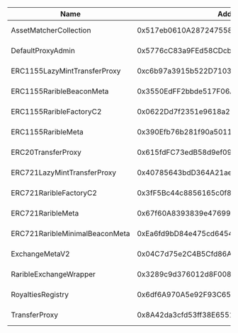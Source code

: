  Name | Address | Url 
 --- | --- | ---
 AssetMatcherCollection | 0x517eb0610A2872475583b276F8ACf39863c1C1aC | https://explorer-sepolia.shape.network/address/0x517eb0610A2872475583b276F8ACf39863c1C1aC 
 DefaultProxyAdmin | 0x5776cC83a9FEd58CDcb394e5651966499b664047 | https://explorer-sepolia.shape.network/address/0x5776cC83a9FEd58CDcb394e5651966499b664047 
 ERC1155LazyMintTransferProxy | 0xc6b97a3915b522D710315c7A177EAaecd96948B0 | https://explorer-sepolia.shape.network/address/0xc6b97a3915b522D710315c7A177EAaecd96948B0 
 ERC1155RaribleBeaconMeta | 0x3550EdFF2bbde517F06A509303B29AD82b431712 | https://explorer-sepolia.shape.network/address/0x3550EdFF2bbde517F06A509303B29AD82b431712 
 ERC1155RaribleFactoryC2 | 0x0622Dd7f2351e9618a22968A266d79C73cF428EB | https://explorer-sepolia.shape.network/address/0x0622Dd7f2351e9618a22968A266d79C73cF428EB 
 ERC1155RaribleMeta | 0x390Efb76b281f90a5011417ACaA2ECFdEBca33A5 | https://explorer-sepolia.shape.network/address/0x390Efb76b281f90a5011417ACaA2ECFdEBca33A5 
 ERC20TransferProxy | 0x615fdFC73edB58d9ef09574B5284E6E6362F7f6D | https://explorer-sepolia.shape.network/address/0x615fdFC73edB58d9ef09574B5284E6E6362F7f6D 
 ERC721LazyMintTransferProxy | 0x40785643bdD364A21aeE1d138E026e8914c98572 | https://explorer-sepolia.shape.network/address/0x40785643bdD364A21aeE1d138E026e8914c98572 
 ERC721RaribleFactoryC2 | 0x3fF5Bc44c8856165c0f84c66250AF5e2550813AC | https://explorer-sepolia.shape.network/address/0x3fF5Bc44c8856165c0f84c66250AF5e2550813AC 
 ERC721RaribleMeta | 0x67f60A8393839e47699c038eF1C38518747395bc | https://explorer-sepolia.shape.network/address/0x67f60A8393839e47699c038eF1C38518747395bc 
 ERC721RaribleMinimalBeaconMeta | 0xEa6fd9bD84e475cd6454D03997F6CD364E3bE21e | https://explorer-sepolia.shape.network/address/0xEa6fd9bD84e475cd6454D03997F6CD364E3bE21e 
 ExchangeMetaV2 | 0x04C7d75e2C4B5Cfd86A7231A77b0584b0b04c32b | https://explorer-sepolia.shape.network/address/0x04C7d75e2C4B5Cfd86A7231A77b0584b0b04c32b 
 RaribleExchangeWrapper | 0x3289c9d376012d8F00845ee27489D611f6274B60 | https://explorer-sepolia.shape.network/address/0x3289c9d376012d8F00845ee27489D611f6274B60 
 RoyaltiesRegistry | 0x6df6A970A5e92F93C65BD81dFf2D2ad4ab27C9CD | https://explorer-sepolia.shape.network/address/0x6df6A970A5e92F93C65BD81dFf2D2ad4ab27C9CD 
 TransferProxy | 0x8A42da3cfd53ff38E6551cc3a05F536428DaaE34 | https://explorer-sepolia.shape.network/address/0x8A42da3cfd53ff38E6551cc3a05F536428DaaE34 
